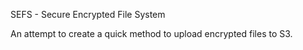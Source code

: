 SEFS - Secure Encrypted File System

An attempt to create a quick method to upload encrypted files to S3.
